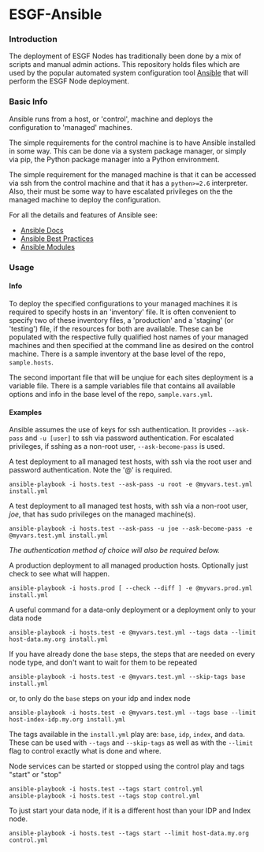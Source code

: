 # ESGF-Ansible

### Introduction

The deployment of ESGF Nodes has traditionally been done by a mix of scripts and manual admin actions. This repository holds files which are used by the popular automated system configuration tool [Ansible](https://www.ansible.com/) that will perform the ESGF Node deployment.

### Basic Info

Ansible runs from a host, or 'control', machine and deploys the configuration to 'managed' machines. 

The simple requirements for the control machine is to have Ansible installed in some way. This can be done via a system package manager, or simply via pip, the Python package manager into a Python environment.

The simple requirement for the managed machine is that it can be accessed via ssh from the control machine and that it has a `python>=2.6` interpreter. Also, their must be some way to have escalated privileges on the the managed machine to deploy the configuration.

For all the details and features of Ansible see:
- [Ansible Docs](https://docs.ansible.com/)
- [Ansible Best Practices](https://docs.ansible.com/ansible/latest/user_guide/playbooks_best_practices.html)
- [Ansible Modules](https://docs.ansible.com/ansible/latest/modules/modules_by_category.html)

### Usage

#### Info
To deploy the specified configurations to your managed machines it is required to specify hosts in an 'inventory' file. It is often convenient to specify two of these inventory files, a 'production' and a 'staging' (or 'testing') file, if the resources for both are available. These can be populated with the respective fully qualified host names of your managed machines and then specified at the command line as desired on the control machine. There is a sample inventory at the base level of the repo, `sample.hosts`.

The second important file that will be unqiue for each sites deployment is a variable file. There is a sample variables file that contains all available options and info in the base level of the repo, `sample.vars.yml`.

#### Examples
Ansible assumes the use of keys for ssh authentication. It provides `--ask-pass` and `-u [user]` to ssh via password authentication. For escalated privileges, if sshing as a non-root user, `--ask-become-pass` is used.

A test deployment to all managed test hosts, with ssh via the root user and password authentication. Note the '@' is required.
```
ansible-playbook -i hosts.test --ask-pass -u root -e @myvars.test.yml install.yml
```

A test deployment to all managed test hosts, with ssh via a non-root user, *joe*, that has sudo privileges on the managed machine(s).
```
ansible-playbook -i hosts.test --ask-pass -u joe --ask-become-pass -e @myvars.test.yml install.yml
```

*The authentication method of choice will also be required below.*

A production deployment to all managed production hosts. Optionally just check to see what will happen.
```
ansible-playbook -i hosts.prod [ --check --diff ] -e @myvars.prod.yml install.yml
```

A useful command for a data-only deployment or a deployment only to your data node
```
ansible-playbook -i hosts.test -e @myvars.test.yml --tags data --limit host-data.my.org install.yml
```

If you have already done the `base` steps, the steps that are needed on every node type, and don't want to wait for them to be repeated
```
ansible-playbook -i hosts.test -e @myvars.test.yml --skip-tags base install.yml
```
or, to only do the `base` steps on your idp and index node
```
ansible-playbook -i hosts.test -e @myvars.test.yml --tags base --limit host-index-idp.my.org install.yml
```

The tags available in the `install.yml` play are: `base`, `idp`, `index`, and `data`. 
These can be used with `--tags` and `--skip-tags` as well as with the `--limit` flag to control exactly what is done and where.


Node services can be started or stopped using the control play and tags "start" or "stop"
```
ansible-playbook -i hosts.test --tags start control.yml 
ansible-playbook -i hosts.test --tags stop control.yml
```
To just start your data node, if it is a different host than your IDP and Index node.
```
ansible-playbook -i hosts.test --tags start --limit host-data.my.org control.yml
```